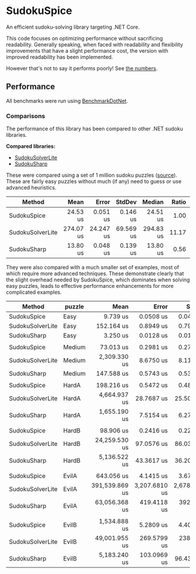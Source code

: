 # SudokuSpice

An efficient sudoku-solving library targeting .NET Core.

This code focuses on optimizing performance without sacrificing readability. Generally speaking, when faced with readability and flexibility improvements that have a slight performance cost, the version with improved readability has been implemented.

However that's not to say it performs poorly! See [the numbers](#Performance).

## Performance

All benchmarks were run using [BenchmarkDotNet](https://benchmarkdotnet.org/articles/overview.html).

### Comparisons
The performance of this library has been compared to other .NET sudoku libraries.

**Compared libraries:**

* [SudokuSolverLite](https://github.com/zhiliangxu/SudokuSolver)
* [SudokuSharp](https://github.com/BenjaminChambers/SudokuSharp)

These were compared using a set of 1 million sudoku puzzles
([source](https://www.kaggle.com/bryanpark/sudoku)). These are fairly easy
puzzles without much (if any) need to guess or use advanced heuristics.

|           Method |      Mean |     Error |    StdDev |    Median | Ratio | RatioSD |
|----------------- |----------:|----------:|----------:|----------:|------:|--------:|
|      SudokuSpice |  24.53 us |  0.051 us |  0.146 us |  24.51 us |  1.00 |    0.00 |
| SudokuSolverLite | 274.07 us | 24.247 us | 69.569 us | 294.83 us | 11.17 |    2.84 |
|      SudokuSharp |  13.80 us |  0.048 us |  0.139 us |  13.80 us |  0.56 |    0.01 |

They were also compared with a much smaller set of examples, most of which require more
advanced techniques. These demonstrate clearly that the slight overhead needed by SudokuSpice,
which dominates when solving easy puzzles, leads to effective performance enhancements for
more complicated examples.

|           Method | puzzle |           Mean |         Error |        StdDev |  Ratio | RatioSD |
|----------------- |------- |---------------:|--------------:|--------------:|-------:|--------:|
|      SudokuSpice |   Easy |       9.739 us |     0.0508 us |     0.0425 us |   1.00 |    0.00 |
| SudokuSolverLite |   Easy |     152.164 us |     0.8949 us |     0.7933 us |  15.62 |    0.11 |
|      SudokuSharp |   Easy |       3.250 us |     0.0128 us |     0.0120 us |   0.33 |    0.00 |
|                  |        |                |               |               |        |         |
|      SudokuSpice | Medium |      73.013 us |     0.2981 us |     0.2788 us |   1.00 |    0.00 |
| SudokuSolverLite | Medium |   2,309.330 us |     8.6750 us |     8.1146 us |  31.63 |    0.16 |
|      SudokuSharp | Medium |     147.588 us |     0.5743 us |     0.5372 us |   2.02 |    0.01 |
|                  |        |                |               |               |        |         |
|      SudokuSpice |  HardA |     198.216 us |     0.5472 us |     0.4851 us |   1.00 |    0.00 |
| SudokuSolverLite |  HardA |   4,664.937 us |    28.7687 us |    25.5027 us |  23.53 |    0.13 |
|      SudokuSharp |  HardA |   1,655.190 us |     7.5154 us |     6.2757 us |   8.35 |    0.03 |
|                  |        |                |               |               |        |         |
|      SudokuSpice |  HardB |      98.906 us |     0.2416 us |     0.2260 us |   1.00 |    0.00 |
| SudokuSolverLite |  HardB |  24,259.530 us |    97.0576 us |    86.0391 us | 245.27 |    1.13 |
|      SudokuSharp |  HardB |   5,136.522 us |    43.3617 us |    36.2089 us |  51.94 |    0.40 |
|                  |        |                |               |               |        |         |
|      SudokuSpice |  EvilA |     643.056 us |     4.1415 us |     3.6714 us |   1.00 |    0.00 |
| SudokuSolverLite |  EvilA | 391,539.869 us | 3,207.6810 us | 2,678.5589 us | 609.08 |    6.88 |
|      SudokuSharp |  EvilA |  63,056.368 us |   419.4118 us |   392.3180 us |  98.10 |    0.98 |
|                  |        |                |               |               |        |         |
|      SudokuSpice |  EvilB |   1,534.888 us |     5.2809 us |     4.4098 us |   1.00 |    0.00 |
| SudokuSolverLite |  EvilB |  49,001.955 us |   269.5799 us |   238.9755 us |  31.91 |    0.19 |
|      SudokuSharp |  EvilB |   5,183.240 us |   103.0969 us |    96.4369 us |   3.38 |    0.07 |


